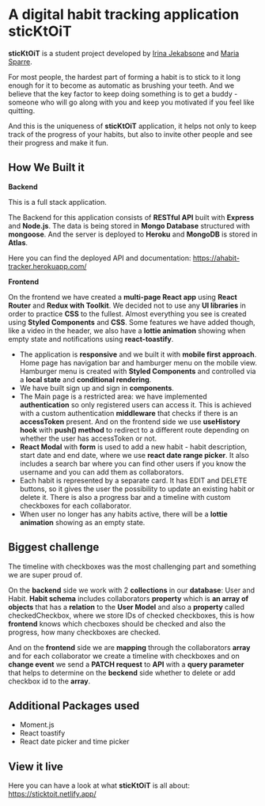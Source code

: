 # A digital habit tracking application sticKtOiT

**sticKtOiT** is a student project developed by <a href="https://irina-jekabsone-portfolio.netlify.app/">Irina Jekabsone</a> and <a href="https://portfolio-mariasparre.netlify.app/">Maria Sparre</a>.

For most people, the hardest part of forming a habit is to stick to it long enough for it to become as automatic as brushing your teeth. And we believe that the key factor to keep doing something is to get a buddy - someone who will go along with you and keep you motivated if you feel like quitting.

And this is the uniqueness of **sticKtOiT** application, it helps not only to keep track of the progress of your habits, but also to invite other people and see their progress and make it fun.


## How We Built it
**Backend**

This is a full stack application.

The Backend for this application consists of **RESTful API** built with **Express** and **Node.js**. 
The data is being stored in **Mongo Database** structured with **mongoose**. And the server is deployed to **Heroku** and **MongoDB** is stored in **Atlas**. 

Here you can find the deployed API and documentation: https://ahabit-tracker.herokuapp.com/

**Frontend**

On the frontend we have created a **multi-page React app** using **React Router** and **Redux with Toolkit**. 
We decided not to use any **UI libraries** in order to practice **CSS** to the fullest. 
Almost everything you see is created using **Styled Components** and **CSS**. 
Some features we have added though, like a video in the header, we also have a **lottie animation** showing when empty state and notifications using **react-toastify**. 

- The application is **responsive** and we built it with **mobile first approach**. Home page has navigation bar and hamburger menu on the mobile view. Hamburger menu is created with **Styled Components** and controlled via a **local state** and **conditional rendering**. 
- We have built sign up and sign in **components**.
- The Main page is a restricted area: we have implemented **authentication** so only registered users can access it. This is achieved with a custom authentication **middleware** that checks if there is an **accessToken** present. And on the frontend side we use **useHistory hook** with **push() method** to redirect to a different route depending on whether the user has accessToken or not.
- **React Modal** with **form** is used to add a new habit - habit description, start date and end date, where we use **react date range picker**. It also includes a search bar where you can find other users if you know the username and you can add them as collaborators.
- Each habit is represented by a separate card. It has EDIT and DELETE buttons, so it gives the user the possibility to update an existing habit or delete it. There is also a progress bar and a timeline with custom checkboxes for each collaborator.
- When user no longer has any habits active, there will be a **lottie animation** showing as an empty state. 

## Biggest challenge

The timeline with checkboxes was the most challenging part and something we are super proud of.

On the **backend** side we work with 2 **collections** in our **database**: User and Habit. **Habit schema** includes collaborators **property** which is **an array of objects** that has a **relation** to the **User Model** and also a **property** called checkedCheckbox, where we store IDs of checked checkboxes, this is how **frontend** knows which checboxes should be checked and also the progress, how many checkboxes are checked.

And on the **frontend** side we are **mapping** through the collaborators **array** and for each collaborator we create a timeline with checkboxes and on **change event** we send a **PATCH request** to **API** with a **query parameter** that helps to determine on the **beckend** side whether to delete or add checkbox id to the **array**.


## Additional Packages used
- Moment.js
- React toastify
- React date picker and time picker

## View it live

Here you can have a look at what **sticKtOiT** is all about: https://sticktoit.netlify.app/

